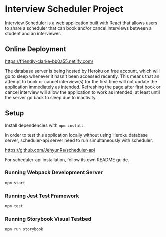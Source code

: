 # Interview Scheduler Project

Interview Scheduler is a web application built with React that allows users to share a scheduler that can book and/or cancel interviews between a student and an interviewer.

## Online Deployment

https://friendly-clarke-bb0a55.netlify.com/

The database server is being hosted by Heroku on free account, which will go to sleep whenever it hasn't been accessed recently. This means that an attempt to book or cancel interview(s) for the first time will not update the application immediately as intended. Refreshing the page after first book or cancel interview will allow the application to work as intended, at least until the server go back to sleep due to inactivity.

## Setup

Install dependencies with `npm install`.

In order to test this application locally without using Heroku database server, scheduler-api server need to run simultaneously with scheduler.

https://github.com/JehyunRa/scheduler-api

For scheduler-api installation, follow its own README guide.

### Running Webpack Development Server

```sh
npm start
```

### Running Jest Test Framework

```sh
npm test
```

### Running Storybook Visual Testbed

```sh
npm run storybook
```
